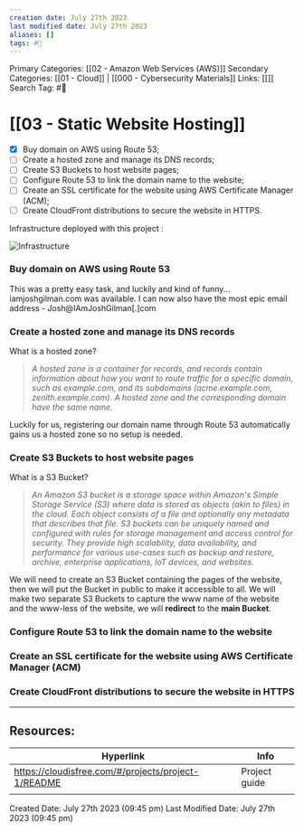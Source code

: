 ```yaml
---
creation date: July 27th 2023
last modified date: July 27th 2023
aliases: []
tags: #📖
---
```


Primary Categories: [[02 - Amazon Web Services (AWS)]] 
Secondary Categories: [[01 - Cloud]] | [[000 - Cybersecurity Materials]] 
Links: [[]] 
Search Tag: #📖  

# [[03 - Static Website Hosting]]  

- [x] Buy domain on AWS using Route 53;
- [ ] Create a hosted zone and manage its DNS records;
- [ ] Create S3 Buckets to host website pages;
- [ ] Configure Route 53 to link the domain name to the website;
- [ ] Create an SSL certificate for the website using AWS Certificate Manager (ACM);
- [ ] Create CloudFront distributions to secure the website in HTTPS.

Infrastructure deployed with this project :

![Infrastructure](https://cloudisfree.com/projects/project-1/part-1/images/infrastructure.png)


### Buy domain on AWS using Route 53

This was a pretty easy task, and luckily and kind of funny... iamjoshgilman.com was available. I can now also have the most epic email address - Josh@IAmJoshGilman[.]com

###  Create a hosted zone and manage its DNS records

 What is a hosted zone? 
>*A hosted zone is a container for records, and records contain information about how you want to route traffic for a specific domain, such as example.com, and its subdomains (acme.example.com, zenith.example.com). A hosted zone and the corresponding domain have the same name.*

Luckily for us, registering our domain name through Route 53 automatically gains us a hosted zone so no setup is needed.

### Create S3 Buckets to host website pages

What is a S3 Bucket?
>*An Amazon S3 bucket is a storage space within Amazon's Simple Storage Service (S3) where data is stored as objects (akin to files) in the cloud. Each object consists of a file and optionally any metadata that describes that file. S3 buckets can be uniquely named and configured with rules for storage management and access control for security. They provide high scalability, data availability, and performance for various use-cases such as backup and restore, archive, enterprise applications, IoT devices, and websites.*

We will need to create an S3 Bucket containing the pages of the website, then we will put the Bucket in public to make it accessible to all. We will make two separate S3 Buckets to capture the www name of the website and the www-less of the website, we will **redirect** to the **main Bucket**.




### Configure Route 53 to link the domain name to the website






### Create an SSL certificate for the website using AWS Certificate Manager (ACM)





### Create CloudFront distributions to secure the website in HTTPS




























___

## Resources:

| Hyperlink                                           | Info          |
| --------------------------------------------------- | ------------- |
| https://cloudisfree.com/#/projects/project-1/README | Project guide |
|                                                     |               |


Created Date: July 27th 2023 (09:45 pm) 
Last Modified Date: July 27th 2023 (09:45 pm)
